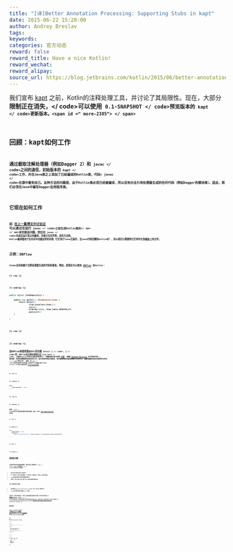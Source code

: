 ```yaml
---
title: "[译]Better Annotation Processing: Supporting Stubs in kapt"
date: 2015-06-22 15:28:00
author: Andrey Breslav
tags:
keywords:
categories: 官方动态
reward: false
reward_title: Have a nice Kotlin!
reward_wechat:
reward_alipay:
source_url: https://blog.jetbrains.com/kotlin/2015/06/better-annotation-processing-supporting-stubs-in-kapt/
---
```


我们宣布 [kapt](http://blog.jetbrains.com/kotlin/2015/05/kapt-annotation-processing-for-kotlin/) 之前，Kotlin的注释处理工具，并讨论了其局限性。现在，大部分<strong>限制正在消失，</ code>可以使用<code> 0.1-SNAPSHOT </ code>预览版本的<code> kapt </ code>更新版本。<span id =“ more-2385“> </ span>
## 回顾：kapt如何工作

通过截取注解处理器（例如Dagger 2）和<code> javac </ code>之间的通信，初始版本的<code> kapt </ code>工作，并在Java类之上添加了已经编译的Kotlin类，代码> javac </ code>在源中看到自己。这种方法的问题是，由于Kotlin类必须已经被编译，所以没有办法引用处理器生成的任何代码（例如Dagger的模块类）。因此，我们必须在Java中编写Dagger应用程序类。
## 它现在如何工作

如 [在上一篇博文中讨论过](http://blog.jetbrains.com/kotlin/2015/05/kapt-annotation-processing-for-kotlin/) 可以通过在运行<code> javac </ code>之前生成Kotlin类的</ em> </ em>来克服该问题，然后在<code> javac </ code>完成后运行真正的编译。存根只包含声明，没有方法体。 Kotlin编译器用于在内存中创建这样的存根（它们用于Java互操作，当Java代码回溯到Kotlin时），所以我们只需要将它们序列化到磁盘上的文件。
## 示例：DBFlow

Stubs支持依赖于注释处理器生成的代码的框架。例如，您现在可以使用 [DBFlow](https://github.com/Raizlabs/DBFlow) 在Kotlin：

{% raw %}
<p></p>
{% endraw %}

```kotlin
public object ItemRepository {
 
    public fun getAll(): MutableList<Item> {
        return Select()
                .from(javaClass<Item>())
                .where()
                .orderBy(false, Item_Table.UPDATED_AT)
                .queryList()
    }
 
}
 
```

{% raw %}
<p></p>
{% endraw %}

由DBFLow库提供类似DSL的功能<code> Select（）</ code>，（）</ code>等，DBFlow的注释处理器生成<code> Item_Table </ code>，上面的Kotlin代码可以高兴地参考它！
完整的例子是可用的 [这里](https://github.com/yanex/kotlin-poc) （谢谢 [Mickele Moriconi](https://github.com/mickele) 对于初始代码）。
请注意，生成存根需要相对较多的工作，因为所有声明必须解决，有时候知道返回类型需要分析表达式（函数或属性初始化程序的主体在<code> = </ code>符号之后）。因此，在<code> kapt </ code>中使用存根减慢了你的构建。这就是为什么<strong>存根默认情况下关闭</ strong>，为了使它们能够在您的 [build.gradle文件](https://github.com/yanex/kotlin-poc/blob/master/app/build.gradle#L41) ：

{% raw %}
<p></p>
{% endraw %}

```kotlin
kapt {
    generateStubs = true
}
 
```

{% raw %}
<p></p>
{% endraw %}

此外，<code> kapt </ code>现在可以处理传递参数到注释处理器。这是一个例子 [AndroidAnnotations](http://androidannotations.org/) 图书馆：

{% raw %}
<p></p>
{% endraw %}

```kotlin
kapt {
    generateStubs = true
    arguments {
        arg("androidManifestFile", variant.outputs[0].processResourcesTask.manifestFile)
    }
}
 
```

{% raw %}
<p></p>
{% endraw %}

## 源保留注释

正如您可能已经注意到的那样，我们生成二进制代码<code> .class </ code> -files，而不是作为<code> .java </ code>源。这更加方便，原因有很多：

* 我们已经为不同的目的生成了必要的字节，
* 在一个类文件中，我们可以简单地跳过一个方法的主体，不需要生成一个将使javac快乐的存根体，
* javac将编译存根源并生成稍后需要删除的类文件，
* 这种方式，旧的（快速）和新（较慢）的kapt模式使用相同的基本机制。

但是二进制存根有自己的缺点：

* 如果注释由@Retention（RetentionPolicy.SOURCE）标记，则它不在二进制文件中，
* javac不会在类层次结构下传播@Inherited注释。

到目前为止，我们还没有解决后一个问题，但前者的源保留注释是绝对关键的，因为许多流行的框架（如 [DBFlow](https://github.com/Raizlabs/DBFlow) ）他们的注释源保留。幸运的是，当<code> javac </ code>读取二进制文件时，它不会仔细检查注释，如果我们将类保留的注释写入类文件，尽管声明了保留，它会高兴地看到它。这是我们现在所做的<img alt =“:)”class =“wp-smiley”data-recalc-dims =“1”src =“https://i2.wp.com/blog.jetbrains.com/kotlin /wp-includes/images/smilies/simple-smile.png?w=640&amp;ssl=1“style =”height：1em; max-height：1em“
## 剩余限制

在<code> kapt </ code>上还有一些工作尚待处理。
注释处理本身最大的问题是支持 [@继承注释](http://docs.oracle.com/javase/8/docs/api/java/lang/annotation/Inherited.html) 。我们需要解决<code> javac </ code>，不会将它们传播到二进制类的层次结构中。
但是真正的问题在于外部的<code> kapt </ code>：许多框架，如 [AndroidAnnotation](http://androidannotations.org/) 并且上述DBFlow想要直接将值注入到字段中，而Kotlin则是关于安全的，并且使这些字段<code> private </ code>正在阻碍。这就是为什么现在我们必须在Java中编写DBFlow“表类” [Item.java](https://github.com/yanex/kotlin-poc/blob/master/app/src/main/java/mobi/porquenao/poc/kotlin/core/Item.java) 在我们的例子中
所以，我们正在考虑一个选择性功能，使得Kotlin生成的类中的非私有字段。
## 反馈

新的<code> kapt </ code>尚未发布，但欢迎您尝试并告诉我们您的想法。以下是您如何做的例子：

{% raw %}
<p></p>
{% endraw %}

```kotlin
repositories {
    maven { url 'https://raw.github.com/Raizlabs/maven-releases/master/releases' }
    maven { url 'http://oss.sonatype.org/content/repositories/snapshots' }
    jcenter()
}
 
dependencies {
    ...
 
    // DBFlow
    kapt 'com.raizlabs.android:DBFlow-Compiler:2.0.0'
    compile 'com.raizlabs.android:DBFlow-Core:2.0.0'
    compile 'com.raizlabs.android:DBFlow:2.0.0'
 
    // Kotlin
    compile 'org.jetbrains.kotlin:kotlin-stdlib:0.1-SNAPSHOT'
}
 
kapt {
    generateStubs = true
}
 
```

{% raw %}
<p></p>
{% endraw %}

再次参见完整的DBFlow示例 [这里](https://github.com/yanex/kotlin-poc) 。
请告诉我们：

* 有什么对你有用
* 什么没有？
* 你喜欢还是不喜欢什么？
* 任何我们忽视的用例？

谢谢！

